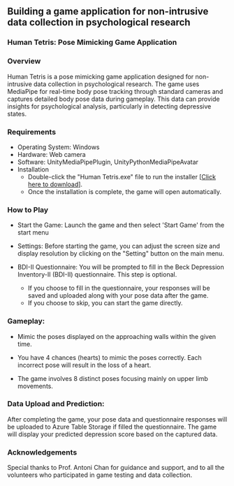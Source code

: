 ## Building a game application for non-intrusive data collection in psychological research

### Human Tetris: Pose Mimicking Game Application
### Overview
Human Tetris is a pose mimicking game application designed for non-intrusive data collection in psychological research. The game uses MediaPipe for real-time body pose tracking through standard cameras and captures detailed body pose data during gameplay. This data can provide insights for psychological analysis, particularly in detecting depressive states.

### Requirements
- Operating System: Windows
- Hardware: Web camera
- Software: UnityMediaPipePlugin, UnityPythonMediaPipeAvatar
- Installation
    - Double-click the "Human Tetris.exe" file to run the installer [<a href="https://drive.google.com/file/d/1eelbEgi3hfWF5EKEYrdn-idK4Ges9RRp/view?usp=sharing">Click here to download</a>].
    - Once the installation is complete, the game will open automatically.

### How to Play
- Start the Game: Launch the game and then select 'Start Game' from the start menu

- Settings: Before starting the game, you can adjust the screen size and display resolution by clicking on the "Setting" button on the main menu.

- BDI-II Questionnaire: You will be prompted to fill in the Beck Depression Inventory-II (BDI-II) questionnaire. This step is optional.
    - If you choose to fill in the questionnaire, your responses will be saved and uploaded along with your pose data after the game.
    - If you choose to skip, you can start the game directly.

### Gameplay:
- Mimic the poses displayed on the approaching walls within the given time.

- You have 4 chances (hearts) to mimic the poses correctly. Each incorrect pose will result in the loss of a heart.

- The game involves 8 distinct poses focusing mainly on upper limb movements.

### Data Upload and Prediction:
After completing the game, your pose data and questionnaire responses will be uploaded to Azure Table Storage if filled the questionnaire.
The game will display your predicted depression score based on the captured data.

### Acknowledgements
Special thanks to Prof. Antoni Chan for guidance and support, and to all the volunteers who participated in game testing and data collection.